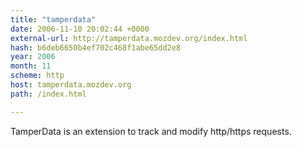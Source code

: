 ```yaml
---
title: "tamperdata"
date: 2006-11-10 20:02:44 +0000
external-url: http://tamperdata.mozdev.org/index.html
hash: b6deb6650b4ef702c468f1abe65dd2e8
year: 2006
month: 11
scheme: http
host: tamperdata.mozdev.org
path: /index.html

---
```


TamperData is an extension to track and modify http/https requests.
